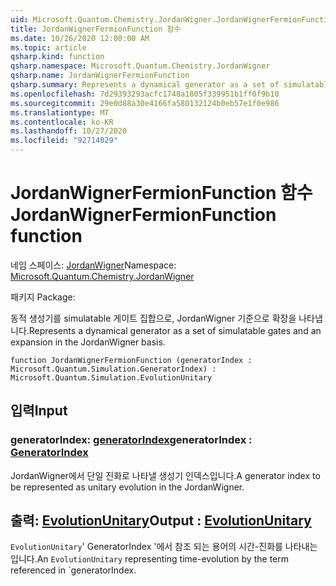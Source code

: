 ```yaml
---
uid: Microsoft.Quantum.Chemistry.JordanWigner.JordanWignerFermionFunction
title: JordanWignerFermionFunction 함수
ms.date: 10/26/2020 12:00:00 AM
ms.topic: article
qsharp.kind: function
qsharp.namespace: Microsoft.Quantum.Chemistry.JordanWigner
qsharp.name: JordanWignerFermionFunction
qsharp.summary: Represents a dynamical generator as a set of simulatable gates and an expansion in the JordanWigner basis.
ms.openlocfilehash: 7d29393293acfc1748a1805f339951b1ff0f9b10
ms.sourcegitcommit: 29e0d88a30e4166fa580132124b0eb57e1f0e986
ms.translationtype: MT
ms.contentlocale: ko-KR
ms.lasthandoff: 10/27/2020
ms.locfileid: "92714029"
---
```

# <a name="jordanwignerfermionfunction-function"></a><span data-ttu-id="23140-102">JordanWignerFermionFunction 함수</span><span class="sxs-lookup"><span data-stu-id="23140-102">JordanWignerFermionFunction function</span></span>

<span data-ttu-id="23140-103">네임 스페이스: [JordanWigner](xref:Microsoft.Quantum.Chemistry.JordanWigner)</span><span class="sxs-lookup"><span data-stu-id="23140-103">Namespace: [Microsoft.Quantum.Chemistry.JordanWigner](xref:Microsoft.Quantum.Chemistry.JordanWigner)</span></span>

<span data-ttu-id="23140-104">패키지 [](https://nuget.org/packages/)</span><span class="sxs-lookup"><span data-stu-id="23140-104">Package: [](https://nuget.org/packages/)</span></span>


<span data-ttu-id="23140-105">동적 생성기를 simulatable 게이트 집합으로, JordanWigner 기준으로 확장을 나타냅니다.</span><span class="sxs-lookup"><span data-stu-id="23140-105">Represents a dynamical generator as a set of simulatable gates and an expansion in the JordanWigner basis.</span></span>

```qsharp
function JordanWignerFermionFunction (generatorIndex : Microsoft.Quantum.Simulation.GeneratorIndex) : Microsoft.Quantum.Simulation.EvolutionUnitary
```


## <a name="input"></a><span data-ttu-id="23140-106">입력</span><span class="sxs-lookup"><span data-stu-id="23140-106">Input</span></span>

### <a name="generatorindex--generatorindex"></a><span data-ttu-id="23140-107">generatorIndex: [generatorIndex](xref:Microsoft.Quantum.Simulation.GeneratorIndex)</span><span class="sxs-lookup"><span data-stu-id="23140-107">generatorIndex : [GeneratorIndex](xref:Microsoft.Quantum.Simulation.GeneratorIndex)</span></span>

<span data-ttu-id="23140-108">JordanWigner에서 단일 진화로 나타낼 생성기 인덱스입니다.</span><span class="sxs-lookup"><span data-stu-id="23140-108">A generator index to be represented as unitary evolution in the JordanWigner.</span></span>



## <a name="output--evolutionunitary"></a><span data-ttu-id="23140-109">출력: [EvolutionUnitary](xref:Microsoft.Quantum.Simulation.EvolutionUnitary)</span><span class="sxs-lookup"><span data-stu-id="23140-109">Output : [EvolutionUnitary](xref:Microsoft.Quantum.Simulation.EvolutionUnitary)</span></span>

<span data-ttu-id="23140-110">`EvolutionUnitary`' GeneratorIndex '에서 참조 되는 용어의 시간-진화를 나타내는입니다.</span><span class="sxs-lookup"><span data-stu-id="23140-110">An `EvolutionUnitary` representing time-evolution by the term referenced in \`generatorIndex.</span></span>